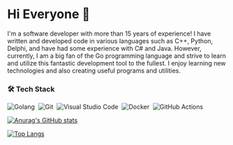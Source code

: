 # Hi Everyone :wave:
I'm a software developer with more than 15 years of experience! I have written and developed code in various languages such as C++, Python, Delphi, and have had some experience with C# and Java. However, currently, I am a big fan of the Go programming language and strive to learn and utilize this fantastic development tool to the fullest. I enjoy learning new technologies and also creating useful programs and utilities.

### 🛠 Tech Stack
![Golang](https://img.shields.io/badge/Go-05122A?style=flat&logo=Go)&nbsp;
![Git](https://img.shields.io/badge/-Git-05122A?style=flat&logo=git)&nbsp;
![Visual Studio Code](https://img.shields.io/badge/-Visual%20Studio%20Code-05122A?style=flat&logo=visual-studio-code&logoColor=007ACC)&nbsp;
![Docker](https://img.shields.io/badge/Docker-05122A?style=flat&logo=docker)&nbsp;
![GitHub Actions](https://img.shields.io/badge/GitHub_Actions-05122A?style=flat&logo=github-actions&logoColor=007ACC)&nbsp;

[![Anurag's GitHub stats](https://github-readme-stats.vercel.app/api?username=microup)](https://github.com/anuraghazra/github-readme-stats)

[![Top Langs](https://github-readme-stats.vercel.app/api/top-langs/?username=microup&layout=compact)](https://github.com/microup/github-readme-stats)

<!--
**microup/microup** is a ✨ _special_ ✨ repository because its `README.md` (this file) appears on your GitHub profile.

Here are some ideas to get you started:

- 🔭 I’m currently working on ...
- 🌱 I’m currently learning ...
- 👯 I’m looking to collaborate on ...
- 🤔 I’m looking for help with ...
- 💬 Ask me about ...
- 📫 How to reach me: ...
- 😄 Pronouns: ...
- ⚡ Fun fact: ...
-->
